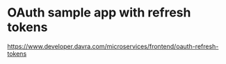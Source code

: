 # OAuth sample app with refresh tokens

https://www.developer.davra.com/microservices/frontend/oauth-refresh-tokens